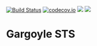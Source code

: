 [![Build Status](https://travis-ci.org/kr7ysztof/gargoyle-sts.svg?branch=master)](https://travis-ci.org/kr7ysztof/gargoyle-sts)
[![codecov.io](http://codecov.io/github/kr7ysztof/gargoyle-sts/coverage.svg?branch=master)](https://codecov.io/gh/kr7ysztof/gargoyle-sts?branch=master)
[![](https://images.microbadger.com/badges/image/kr7ysztof/gargoyle-sts:master.svg)](https://microbadger.com/images/kr7ysztof/gargoyle-sts:master)
[![](https://images.microbadger.com/badges/version/kr7ysztof/gargoyle-sts:master.svg)](https://microbadger.com/images/kr7ysztof/gargoyle-sts:master)

# Gargoyle STS

